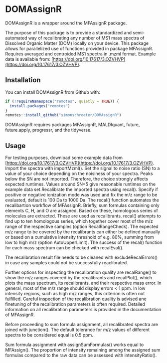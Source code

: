 # DOMAssignR
DOMAssignR is a wrapper around the MFAssignR package.

The purpose of this package is to provide a standardized and semi-automated way of recalibrating any number of MS1 mass spectra of Dissolved Organic Matter (DOM) locally on your device. This package allows for parallelized use of functions provided in package MFAssignR. Requires averaged and centroided MS1 spectra in .mzml format. Example data is available from: [https://doi.org/10.17617/3.OZVHVP](https://doi.org/10.17617/3.OZVHVP).

## Installation
You can install DOMAssignR from Github with:
```R
if (!requireNamespace("remotes", quietly = TRUE)) {
  install.packages("remotes")
}
remotes::install_github("simonschroeter/DOMAssignR")
```
DOMAssignR requires packages MFAssignR, MALDIquant, future, future.apply, progressr, and the tidyverse.

## Usage
For testing purposes, download some example data from [https://doi.org/10.17617/3.OZVHVP](https://doi.org/10.17617/3.OZVHVP). Import the spectra with importMzml(). Set the signal to noise ratio (SN) to a value of your choice depending on the noisiness of your spectra. Peaks below the SN are not imported. Therefore, the choice strongly affects expected runtimes. Values around SN=5 give reasonable runtimes on the example data set.Recalibrate the imported spectra using recal(). Specify if positive or negative ionization mode was used and fix the m/z range to be evaluated, default is 100 Da to 1000 Da. The recal() function automates the recalibartion workflow of MFAssignR. Briefly, sum formulas containing only elements C, H, and O are assigned. Based on these, homologous series of molecules are extracted. These are used as recalibrants. recal() attempts to find up to ten homologous series, which together cover most of the m/z range of the respective samples (option RecalRangeCheck). The expected m/z range to be covered by the recalibrants can either be defined manually or based on a cumulative intensity threshold of e.g. 80%, summing from low to high m/z (option AutoUpperLimit). The success of the recal() function for each mass spectrum can be checked with recalEval().

The recalibration result file needs to be cleaned with excludeRecalErrors() in case any samples could not be successfully reaclibrated.

Further options for inspecting the recalibration quality are recalRange() to show the m/z ranges covered by the recalibrants and recalPlot(), which plots the mass spectrum, its recalibrants, and their respective mass error. In general, most of the m/z range should display errors < 1 ppm. In low intensity regions, such as high m/z ranges, this criterion is often not fulfilled. Careful inspection of the recalibration quality is advised ane finetuning of the recalibration parameters is often required. Detailed information on all recalibration parameters is provided in the documentation of MFAssignR.

Before proceeding to sum formula assignment, all recalibrated spectra are joined with junction(). The default tolerance for m/z values of different spectra to be considered equal is 0.5 ppm.

Sum formula assignment with assignSumFormulas() works equal to MFAssign(). The proportion of intensity remaining among the assigned sum formulas compared to the raw data can be assessed with intensityRatio().
